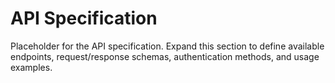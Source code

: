 # API Specification

Placeholder for the API specification.
Expand this section to define available endpoints, request/response schemas, authentication methods, and usage examples.
